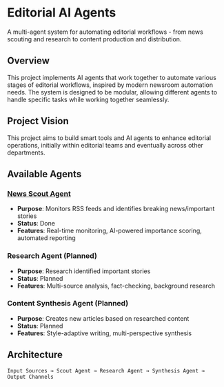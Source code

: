 # Editorial AI Agents

A multi-agent system for automating editorial workflows - from news scouting and research to content production and distribution.

## Overview

This project implements AI agents that work together to automate various stages of editorial workflows, inspired by modern newsroom automation needs. The system is designed to be modular, allowing different agents to handle specific tasks while working together seamlessly.

## Project Vision

This project aims to build smart tools and AI agents to enhance editorial operations, initially within editorial teams and eventually across other departments.

## Available Agents

### [News Scout Agent](/scout_agent/README.md)

- **Purpose**: Monitors RSS feeds and identifies breaking news/important stories
- **Status**: Done
- **Features**: Real-time monitoring, AI-powered importance scoring, automated reporting

### Research Agent (Planned)

- **Purpose**: Research identified important stories
- **Status**: Planned
- **Features**: Multi-source analysis, fact-checking, background research

### Content Synthesis Agent (Planned)

- **Purpose**: Creates new articles based on researched content
- **Status**: Planned
- **Features**: Style-adaptive writing, multi-perspective synthesis

## Architecture

```text
Input Sources → Scout Agent → Research Agent → Synthesis Agent → Output Channels
```
